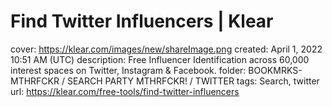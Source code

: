 # Find Twitter Influencers | Klear

cover: https://klear.com/images/new/shareImage.png
created: April 1, 2022 10:51 AM (UTC)
description: Free Influencer Identification across 60,000 interest spaces on Twitter, Instagram & Facebook.
folder: BOOKMRKS-MTHRFCKR / SEARCH PARTY MTHRFCKR! / TWITTER
tags: Search, twitter
url: https://klear.com/free-tools/find-twitter-influencers